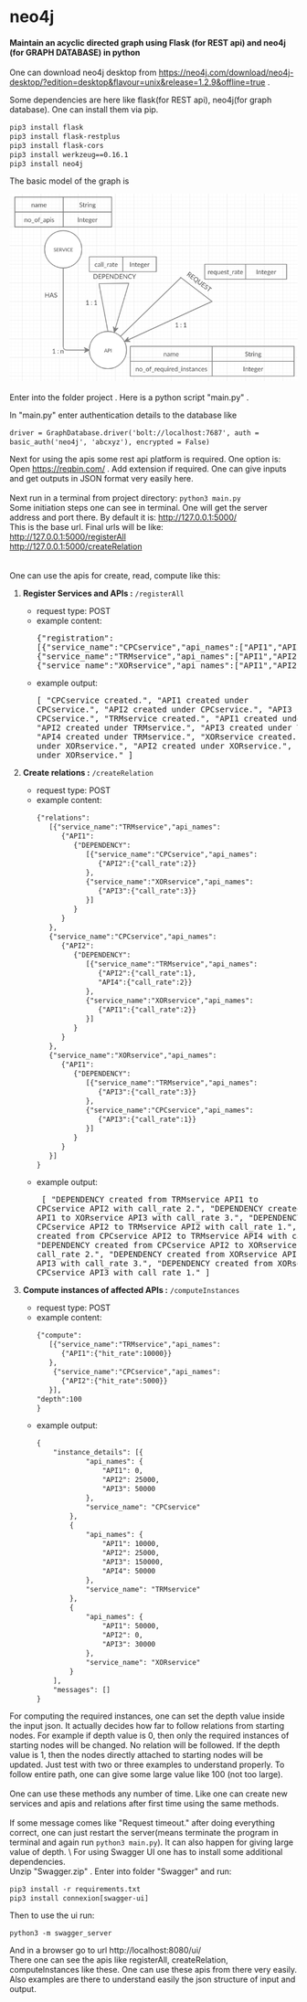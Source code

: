 # neo4j
#### Maintain an acyclic directed graph using Flask (for REST api) and neo4j (for GRAPH DATABASE) in python

One can download neo4j desktop from https://neo4j.com/download/neo4j-desktop/?edition=desktop&flavour=unix&release=1.2.9&offline=true .

Some dependencies are here like flask(for REST api), neo4j(for graph database). One can install them via pip.
```
pip3 install flask
pip3 install flask-restplus
pip3 install flask-cors
pip3 install werkzeug==0.16.1
pip3 install neo4j
```
The basic model of the graph is 

![data_model](https://github.com/RudrajitDawn/neo4j/blob/master/data_model.png)
\
\
Enter into the folder project . Here is a python script "main.py" .

In "main.py" enter authentication details to the database like 
```
driver = GraphDatabase.driver('bolt://localhost:7687', auth = basic_auth('neo4j', 'abcxyz'), encrypted = False)
```
Next for using the apis some rest api platform is required. One option is:  
Open https://reqbin.com/ . Add extension if required. One can give inputs and get outputs in JSON format very easily here.
\
\
Next run in a terminal from project directory: ```python3 main.py```
\
Some initiation steps one can see in terminal. One will get the server address and port there. By default it is:
http://127.0.0.1:5000/  
This is the base url. Final urls will be like:  
http://127.0.0.1:5000/registerAll  
http://127.0.0.1:5000/createRelation  
\
\
One can use the apis for create, read, compute like this:  

1. __Register Services and APIs :__ ```/registerAll```  
   - request type: POST  
   - example content: <pre>{"registration":
	   [{"service_name":"CPCservice","api_names":["API1","API2","API3"]},
	   {"service_name":"TRMservice","api_names":["API1","API2","API3","API4"]},
	   {"service_name":"XORservice","api_names":["API1","API2","API3"]}]
	   }
      </pre>  
   - example output: <pre>[
                         "CPCservice created.",
                         "API1 created under CPCservice.",
                         "API2 created under CPCservice.",
                         "API3 created under CPCservice.",
                         "TRMservice created.",
                         "API1 created under TRMservice.",
                         "API2 created under TRMservice.",
                         "API3 created under TRMservice.",
                         "API4 created under TRMservice.",
                         "XORservice created.",
                         "API1 created under XORservice.",
                         "API2 created under XORservice.",
                         "API3 created under XORservice."
                     ]</pre>


2. __Create relations :__ ```/createRelation```  
   - request type: POST  
   - example content:
      ```
      {"relations":
         [{"service_name":"TRMservice","api_names":
            {"API1":
               {"DEPENDENCY":
                  [{"service_name":"CPCservice","api_names":
                     {"API2":{"call_rate":2}}
                  },
                  {"service_name":"XORservice","api_names":
                     {"API3":{"call_rate":3}}
                  }]
               }
            }
         },
         {"service_name":"CPCservice","api_names":
            {"API2":
               {"DEPENDENCY":
                  [{"service_name":"TRMservice","api_names":
                     {"API2":{"call_rate":1},
                     "API4":{"call_rate":2}}
                  },
                  {"service_name":"XORservice","api_names":
                     {"API1":{"call_rate":2}}
                  }]
               }
            }
         },
         {"service_name":"XORservice","api_names":
            {"API1":
               {"DEPENDENCY":
                  [{"service_name":"TRMservice","api_names":
                     {"API3":{"call_rate":3}}
                  },
                  {"service_name":"CPCservice","api_names":
                     {"API3":{"call_rate":1}}
                  }]
               }
            }
         }]
      }
      ```
   - example output: <pre>
   [
    "DEPENDENCY created from TRMservice API1 to CPCservice API2 with call_rate 2.",
    "DEPENDENCY created from TRMservice API1 to XORservice API3 with call_rate 3.",
    "DEPENDENCY created from CPCservice API2 to TRMservice API2 with call_rate 1.",
    "DEPENDENCY created from CPCservice API2 to TRMservice API4 with call_rate 2.",
    "DEPENDENCY created from CPCservice API2 to XORservice API1 with call_rate 2.",
    "DEPENDENCY created from XORservice API1 to TRMservice API3 with call_rate 3.",
    "DEPENDENCY created from XORservice API1 to CPCservice API3 with call_rate 1."
   ]
   </pre>

3. __Compute instances of affected APIs :__ ```/computeInstances```  
   - request type: POST  
   - example content:
      ```
      {"compute":
         [{"service_name":"TRMservice","api_names":
            {"API1":{"hit_rate":10000}}
         },
          {"service_name":"CPCservice","api_names":
            {"API2":{"hit_rate":5000}}
         }],
	 "depth":100
      }
      ```
   - example output:
      ```
      {
          "instance_details": [{
                  "api_names": {
                      "API1": 0,
                      "API2": 25000,
                      "API3": 50000
                  },
                  "service_name": "CPCservice"
              },
              {
                  "api_names": {
                      "API1": 10000,
                      "API2": 25000,
                      "API3": 150000,
                      "API4": 50000
                  },
                  "service_name": "TRMservice"
              },
              {
                  "api_names": {
                      "API1": 50000,
                      "API2": 0,
                      "API3": 30000
                  },
                  "service_name": "XORservice"
              }
          ],
          "messages": []
      }
      ```
For computing the required instances, one can set the depth value inside the input json. It actually decides how far to follow relations from starting nodes. For example if depth value is 0, then only the required instances of starting nodes will be changed. No relation will be followed. If the depth value is 1, then the nodes directly attached to starting nodes will be updated. Just test with two or three examples to understand properly. To follow entire path, one can give some large value like 100 (not too large).  
\
One can use these methods any number of time. Like one can create new services and apis and relations after first time using the same methods.  
\
If some message comes like "Request timeout." after doing everything correct, one can just restart the server(means terminate the program in terminal and again run ```python3 main.py```). It can also happen for giving large value of depth. \ 
For using Swagger UI one has to install some additional dependencies.  
Unzip "Swagger.zip" . Enter into folder "Swagger" and run:
```
pip3 install -r requirements.txt
pip3 install connexion[swagger-ui]
```
Then to use the ui run:
```
python3 -m swagger_server
```
And in a browser go to url http://localhost:8080/ui/  
There one can see the apis like registerAll, createRelation, computeInstances like these. One can use these apis from there very easily. Also examples are there to understand easily the json structure of input and output.  
